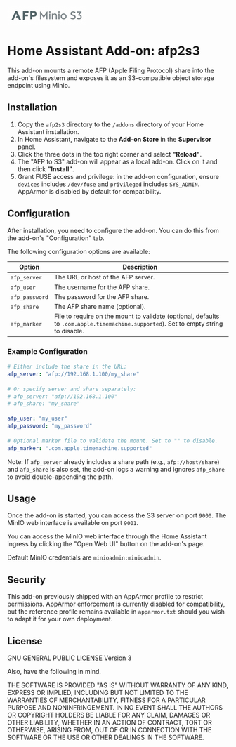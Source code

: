 ![afp2s3 Logo](logo.png)

# Home Assistant Add-on: afp2s3

This add-on mounts a remote AFP (Apple Filing Protocol) share into the add-on's filesystem and exposes it as an S3-compatible object storage endpoint using Minio.

## Installation

1.  Copy the `afp2s3` directory to the `/addons` directory of your Home Assistant installation.
2.  In Home Assistant, navigate to the **Add-on Store** in the **Supervisor** panel.
3.  Click the three dots in the top right corner and select **"Reload"**.
4.  The "AFP to S3" add-on will appear as a local add-on. Click on it and then click **"Install"**.
5.  Grant FUSE access and privilege: in the add-on configuration, ensure `devices` includes `/dev/fuse` and `privileged` includes `SYS_ADMIN`. AppArmor is disabled by default for compatibility.

## Configuration

After installation, you need to configure the add-on. You can do this from the add-on's "Configuration" tab.

The following configuration options are available:

| Option         | Description                          |
| -------------- | ------------------------------------ |
| `afp_server`   | The URL or host of the AFP server.    |
| `afp_user`     | The username for the AFP share.      |
| `afp_password` | The password for the AFP share.      |
| `afp_share`    | The AFP share name (optional).        |
| `afp_marker`   | File to require on the mount to validate (optional, defaults to `.com.apple.timemachine.supported`). Set to empty string to disable.

### Example Configuration

```yaml
# Either include the share in the URL:
afp_server: "afp://192.168.1.100/my_share"

# Or specify server and share separately:
# afp_server: "afp://192.168.1.100"
# afp_share: "my_share"

afp_user: "my_user"
afp_password: "my_password"

# Optional marker file to validate the mount. Set to "" to disable.
afp_marker: ".com.apple.timemachine.supported"
```

Note: If `afp_server` already includes a share path (e.g., `afp://host/share`) and `afp_share` is also set, the add-on logs a warning and ignores `afp_share` to avoid double-appending the path.

## Usage

Once the add-on is started, you can access the S3 server on port `9000`. The MinIO web interface is available on port `9001`.

You can access the MinIO web interface through the Home Assistant ingress by clicking the "Open Web UI" button on the add-on's page.

Default MinIO credentials are `minioadmin:minioadmin`.

## Security

This add-on previously shipped with an AppArmor profile to restrict permissions. AppArmor enforcement is currently disabled for compatibility, but the reference profile remains available in `apparmor.txt` should you wish to adapt it for your own deployment.

## License
GNU GENERAL PUBLIC [LICENSE](https://github.com/alsotoes/hassio-infrastructure/blob/main/LICENSE.md) Version 3

Also, have the following in mind.

THE SOFTWARE IS PROVIDED "AS IS" WITHOUT WARRANTY OF ANY KIND, EXPRESS OR
IMPLIED, INCLUDING BUT NOT LIMITED TO THE WARRANTIES OF MERCHANTABILITY,
FITNESS FOR A PARTICULAR PURPOSE AND NONINFRINGEMENT. IN NO EVENT SHALL THE
AUTHORS OR COPYRIGHT HOLDERS BE LIABLE FOR ANY CLAIM, DAMAGES OR OTHER
LIABILITY, WHETHER IN AN ACTION OF CONTRACT, TORT OR OTHERWISE, ARISING FROM,
OUT OF OR IN CONNECTION WITH THE SOFTWARE OR THE USE OR OTHER DEALINGS IN THE
SOFTWARE.
